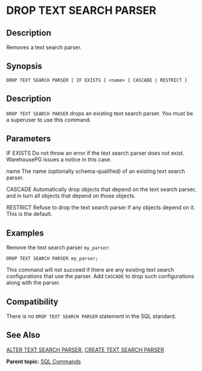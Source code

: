 # DROP TEXT SEARCH PARSER 

## <a id="Description"></a>Description 

Removes a text search parser.

## <a id="Synopsis"></a>Synopsis 

``` {#sql_command_synopsis}
DROP TEXT SEARCH PARSER [ IF EXISTS ] <name> [ CASCADE | RESTRICT ]
```

## <a id="section3"></a>Description 

`DROP TEXT SEARCH PARSER` drops an existing text search parser. You must be a superuser to use this command.

## <a id="section4"></a>Parameters 

IF EXISTS
Do not throw an error if the text search parser does not exist. WarehousePG issues a notice in this case.

name
The name \(optionally schema-qualified\) of an existing text search parser.

CASCADE
Automatically drop objects that depend on the text search parser, and in turn all objects that depend on those objects.

RESTRICT
Refuse to drop the text search parser if any objects depend on it. This is the default.

## <a id="Examples"></a>Examples 

Remove the text search parser `my_parser`:

```
DROP TEXT SEARCH PARSER my_parser;
```

This command will not succeed if there are any existing text search configurations that use the parser. Add `CASCADE` to drop such configurations along with the parser.

## <a id="section7"></a>Compatibility 

There is no `DROP TEXT SEARCH PARSER` statement in the SQL standard.

## <a id="section8"></a>See Also 

[ALTER TEXT SEARCH PARSER](ALTER_TEXT_SEARCH_PARSER.html), [CREATE TEXT SEARCH PARSER](CREATE_TEXT_SEARCH_PARSER.html)

**Parent topic:** [SQL Commands](../sql_commands/sql_ref.html)

